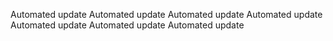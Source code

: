 Automated update
Automated update
Automated update
Automated update
Automated update
Automated update
Automated update
